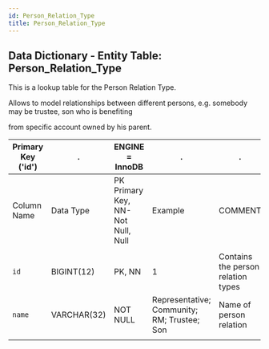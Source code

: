 ```yaml
---
id: Person_Relation_Type
title: Person_Relation_Type
---
```


## Data Dictionary - Entity Table: Person_Relation_Type

This is a lookup table for the Person Relation Type. 

Allows to model relationships between different persons, e.g. somebody may be trustee, son who is benefiting 

from specific account owned by his parent.

| Primary Key ('id')|.|ENGINE = InnoDB|.|.|
|---|---|---|---|---|
|Column Name|Data Type|PK Primary Key, NN-Not Null, Null|Example|COMMENT|
||
|`id`|BIGINT(12)|PK, NN|1|Contains the person relation types|
|`name`|VARCHAR(32)|NOT NULL|Representative; Community; RM; Trustee; Son|Name of person relation|
||
  

